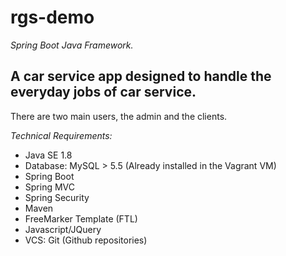 # rgs-demo #

*Spring Boot Java Framework.*

## A car service app designed to handle the everyday jobs of car service. ##
There are two main users, the admin and the clients.

*Technical Requirements:*
* Java SE 1.8
* Database: MySQL > 5.5 (Already installed in the Vagrant VM)
* Spring Boot
* Spring MVC
* Spring Security
* Maven
* FreeMarker Template (FTL)
* Javascript/JQuery
* VCS: Git (Github repositories)
